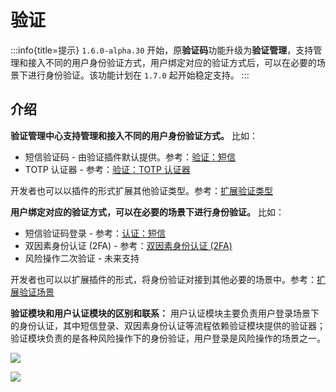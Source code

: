# 验证

:::info{title=提示}
`1.6.0-alpha.30` 开始，原**验证码**功能升级为**验证管理**，支持管理和接入不同的用户身份验证方式，用户绑定对应的验证方式后，可以在必要的场景下进行身份验证。该功能计划在 `1.7.0` 起开始稳定支持。
:::

<PluginInfo name="verification"></PluginInfo>

## 介绍

**验证管理中心支持管理和接入不同的用户身份验证方式。** 比如：

- 短信验证码 - 由验证插件默认提供。参考：[验证：短信](./sms)
- TOTP 认证器 - 参考：[验证：TOTP 认证器](../verification-totp/)

开发者也可以以插件的形式扩展其他验证类型。参考：[扩展验证类型](./dev/type)

**用户绑定对应的验证方式，可以在必要的场景下进行身份验证。** 比如：

- 短信验证码登录 - 参考：[认证：短信](./sms)
- 双因素身份认证 (2FA) - 参考：[双因素身份认证 (2FA)](../2fa)
- 风险操作二次验证 - 未来支持

开发者也可以以扩展插件的形式，将身份验证对接到其他必要的场景中。参考：[扩展验证场景](./dev/scene)

**验证模块和用户认证模块的区别和联系：** 用户认证模块主要负责用户登录场景下的身份认证，其中短信登录、双因素身份认证等流程依赖验证模块提供的验证器；验证模块负责的是各种风险操作下的身份验证，用户登录是风险操作的场景之一。

![](https://static-docs.nocobase.com/202502262315404.png)

![](https://static-docs.nocobase.com/202502262315966.png)
